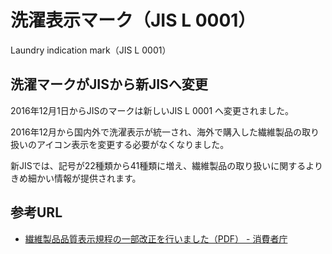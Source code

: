 # 洗濯表示マーク（JIS L 0001）

Laundry indication mark（JIS L 0001）

## 洗濯マークがJISから新JISへ変更

2016年12月1日からJISのマークは新しいJIS L 0001 へ変更されました。

2016年12月から国内外で洗濯表示が統一され、海外で購入した繊維製品の取り扱いのアイコン表示を変更する必要がなくなりました。

新JISでは、記号が22種類から41種類に増え、繊維製品の取り扱いに関するよりきめ細かい情報が提供されます。

## 参考URL

* [繊維製品品質表示規程の一部改正を行いました（PDF） - 消費者庁](http://www.caa.go.jp/hinpyo/pdf_data/150331_kouhyoubun.pdf)


